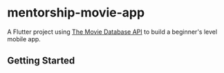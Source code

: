 # mentorship-movie-app

A Flutter project using [The Movie Database API](https://developers.themoviedb.org/3/getting-started/introduction) 
to build a beginner's level mobile app.

## Getting Started

